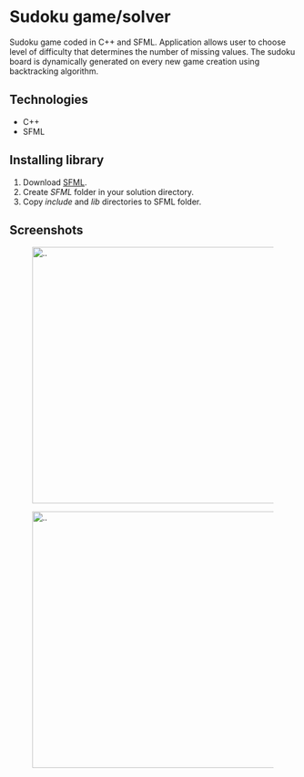 
# Sudoku game/solver

Sudoku game coded in C++ and SFML. Application allows user to choose level of difficulty that determines the number of missing values. The sudoku board is dynamically generated on every new game creation using backtracking algorithm.

## Technologies

* C++ 
* SFML

## Installing library

1. Download [SFML](https://www.sfml-dev.org/download/sfml/2.6.1/).
2. Create <em>SFML</em> folder in your solution directory.
3. Copy <em>include</em> and <em>lib</em> directories to SFML folder.

## Screenshots

<figure>
<img src="https://user-images.githubusercontent.com/41871003/232858837-399ea178-5f34-4428-a53c-5e532f900bbd.png" alt=".." width=450 height 450/>
</figure>

<figure>
<img src="https://user-images.githubusercontent.com/41871003/232859115-26e35d84-49f3-448f-80f1-4f0f22bf8793.png" alt=".." width=450 height 450/>
</figure>
